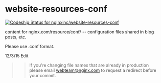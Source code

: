 # website-resources-conf

[ ![Codeship Status for nginxinc/website-resources-conf](https://app.codeship.com/projects/64619f00-a4ee-0135-16d4-669675cbf703/status?branch=master)](https://app.codeship.com/projects/255104)

content for nginx.com/resource/conf/  -- configuration files shared in blog posts, etc. 

Please use .conf format. 


12/3/15 Edit
>> If you're changing file names that are already in production please email webteam@nginx.com to request a redirect before your commit. 
